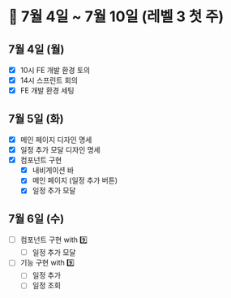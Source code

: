 # 🐯 7월 4일 ~ 7월 10일 (레벨 3 첫 주)

## 7월 4일 (월)

- [x] 10시 FE 개발 환경 토의
- [x] 14시 스프린트 회의
- [x] FE 개발 환경 세팅

## 7월 5일 (화)

- [x] 메인 페이지 디자인 명세
- [x] 일정 추가 모달 디자인 명세
- [x] 컴포넌트 구현
  - [x] 내비게이션 바
  - [x] 메인 페이지 (일정 추가 버튼)
  - [x] 일정 추가 모달

## 7월 6일 (수)

- [ ] 컴포넌트 구현 with 9️⃣
  - [ ] 일정 추가 모달
- [ ] 기능 구현 with 9️⃣
  - [ ] 일정 추가
  - [ ] 일정 조회
